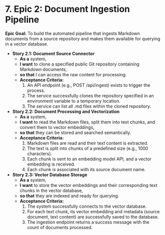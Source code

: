 # **7. Epic 2: Document Ingestion Pipeline**

**Epic Goal:** To build the automated pipeline that ingests Markdown documents from a source repository and makes them available for querying in a vector database.

* **Story 2.1: Document Source Connector**
  * **As a** system,
  * **I want** to clone a specified public Git repository containing Markdown documents,
  * **so that** I can access the raw content for processing.
  * **Acceptance Criteria:**
    1. An API endpoint (e.g., POST /api/ingest) exists to trigger the process.
    2. The service successfully clones the repository specified in an environment variable to a temporary location.
    3. The service can list all .md files within the cloned repository.
* **Story 2.2: Document Processing and Vectorization**
  * **As a** system,
  * **I want** to read the Markdown files, split them into text chunks, and convert them to vector embeddings,
  * **so that** they can be stored and searched semantically.
  * **Acceptance Criteria:**
    1. Markdown files are read and their text content is extracted.
    2. The text is split into chunks of a predefined size (e.g., 1000 characters).
    3. Each chunk is sent to an embedding model API, and a vector embedding is received.
    4. Each chunk is associated with its source document name.
* **Story 2.3: Vector Database Storage**
  * **As a** system,
  * **I want** to store the vector embeddings and their corresponding text chunks in the vector database,
  * **so that** they are indexed and ready for querying.
  * **Acceptance Criteria:**
    1. The system successfully connects to the vector database.
    2. For each text chunk, its vector embedding and metadata (source document, text content) are successfully saved to the database.
    3. The ingestion endpoint returns a success message with the count of documents processed.
